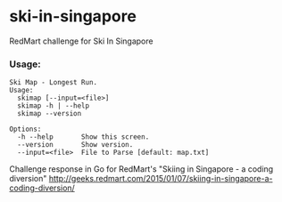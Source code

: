 # ski-in-singapore
RedMart challenge for Ski In Singapore

### Usage:
```
Ski Map - Longest Run.
Usage:
  skimap [--input=<file>]
  skimap -h | --help
  skimap --version

Options:
  -h --help       Show this screen.
  --version       Show version.
  --input=<file>  File to Parse [default: map.txt]
```

Challenge response in Go for RedMart's "Skiing in Singapore - a coding diversion"
http://geeks.redmart.com/2015/01/07/skiing-in-singapore-a-coding-diversion/
